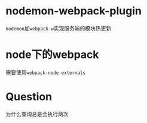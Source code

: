 
# nodemon-webpack-plugin
`nodemon`加`webpack-w`实现服务端的模块热更新

# node下的webpack
需要使用`webpack-node-externals`

# Question
为什么查询总是会执行两次